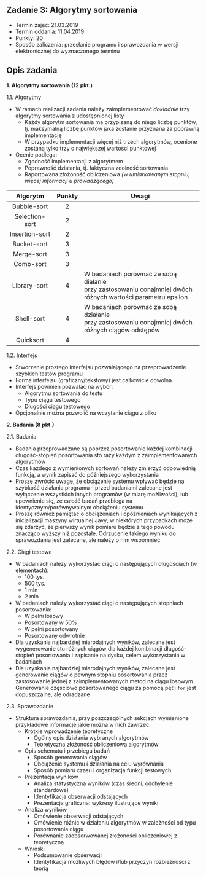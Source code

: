 ## Zadanie 3: Algorytmy sortowania

* Termin zajęć: 21.03.2019
* Termin oddania: 11.04.2019
* Punkty: 20
* Sposób zaliczenia: przesłanie programu i sprawozdania w wersji elektronicznej do wyznaczonego terminu

## Opis zadania

**1. Algorytmy sortowania (12 pkt.)**

1.1. Algorytmy

* W ramach realizacji zadania należy zaimplementować *dokładnie* trzy algorytmy sortowania z udostępnionej listy
  * Każdy algorytm sortowania ma przypisaną do niego liczbę punktów, tj. maksymalną liczbę punktów jaka zostanie przyznana za poprawną implementację
  * W przypadku implementacji więcej niż trzech algorytmów, ocenione zostaną tylko trzy o największej wartości punktowej
* Ocenie podlega:
  * Zgodność implementacji z algorytmem
  * Poprawność działania, tj. faktyczna zdolność sortowania
  * Raportowana złożoność obliczeniowa *(w umiarkowanym stopniu, więcej informacji u prowadzącego)*

| Algorytm | Punkty | Uwagi |
| :---: | :---: | --- |
| Bubble-sort | 2 | |
| Selection-sort | 2 | |
| Insertion-sort | 2 | |
| Bucket-sort | 3 | |
| Merge-sort | 3 | |
| Comb-sort | 3 | |
| Library-sort | 4 | W badaniach porównać ze sobą diałanie <br> przy zastosowaniu conajmniej dwóch <br> różnych wartości parametru epsilon |
| Shell-sort | 4 | W badaniach porównać ze sobą działanie <br> przy zastosowaniu conajmniej dwóch <br> różnych ciągów odstępów |
| Quicksort | 4 | |

1.2. Interfejs

* Stworzenie prostego interfejsu pozwalającego na przeprowadzenie szybkich testów programu
* Forma interfejsu (graficzny/tekstowy) jest całkowicie dowolna
* Interfejs powinien pozwalać na wybór:
  * Algorytmu sortowania do testu
  * Typu ciągu testowego
  * Długości ciągu testowego
* Opcjonalnie można pozwolić na wczytanie ciągu z pliku

**2. Badania (8 pkt.)**

2.1. Badania

* Badania przeprowadzane są poprzez posortowanie każdej kombinacji długość-stopień posortowania sto razy każdym z zaimplementowanych algorytmów
* Czas każdego z wymienionych sortowań należy zmierzyć odpowiednią funkcją, a wynik zapisać do późniejszego wykorzystania
* Proszę zwrócić uwagę, że obciążenie systemu wpływać będzie na szybkość działania programu - przed badaniami zalecane jest wyłączenie wszystkich innych programów (w miarę możliwości), lub upewnienie się, że całość badań przebiega na identycznym/porównywalnym obciążeniu systemu
* Proszę również pamiętać o obciążeniach i opóźnieniach wynikających z inicjalizacji maszyny wirtualnej Javy; w niektórych przypadkach może się zdarzyć, że pierwszy wynik pomiaru będzie z tego powodu znacząco wyższy niż pozostałe. Odrzucenie takiego wyniku do sprawozdania jest zalecane, ale należy o nim wspomnieć

2.2. Ciągi testowe

* W badaniach należy wykorzystać ciągi o następujących długościach (w elementach):
  * 100 tys.
  * 500 tys.
  * 1 mln
  * 2 mln
* W badaniach należy wykorzystać ciągi o następujących stopniach posortowania:
  * W pełni losowy
  * Posortowany w 50%
  * W pełni posortowany
  * Posortowany odwrotnie
* Dla uzyskania najbardziej miarodajnych wyników, zalecane jest wygenerowanie stu różnych ciągów dla każdej kombinacji długość-stopień posortowania i zapisanie na dysku, celem wykorzystania w badaniach
* Dla uzyskania najbardziej miarodajnych wyników, zalecane jest generowanie ciągów o pewnym stopniu posortowania przez zastosowanie jednej z zaimplementowanych metod na ciągu losowym. Generowanie częściowo posortowanego ciągu za pomocą pętli `for` jest dopuszczalne, ale odradzane

2.3. Sprawozdanie
* Struktura sprawozdania, przy poszczególnych sekcjach wymienione przykładowe informacje jakie można w nich zawrzeć:
  * Krótkie wprowadzenie teoretyczne
    * Ogólny opis działania wybranych algorytmów
    * Teoretyczna złożoność obliczeniowa algorytmów
  * Opis schematu i przebiegu badań
    * Sposób generowania ciągów
    * Obciążenie systemu i działania na celu wyrównania
    * Sposób pomiaru czasu i organizacja funkcji testowych
  * Prezentacja wyników
    * Analiza statystyczna wyników (czas średni, odchylenie standardowe)
    * Identyfikacja obserwacji odstających
    * Prezentacja graficzna: wykresy ilustrujące wyniki
  * Analiza wyników
    * Omówienie obserwacji odstających
    * Omówienie różnic w działaniu algorytmów w zależności od typu posortowania ciągu
    * Porównanie zaobserwowanej złożoności obliczeniowej z teoretyczną
  * Wnioski
    * Podsumowanie obserwacji
    * Identyfikacja możliwych błędów i/lub przyczyn rozbieżności z teorią
